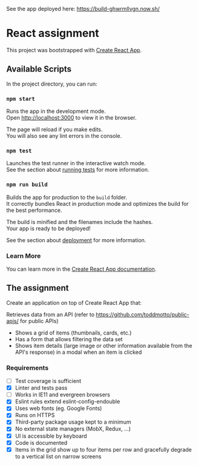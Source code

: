 See the app deployed here: https://build-ghwrmllvgn.now.sh/

# React assignment

This project was bootstrapped with [Create React App](https://github.com/facebook/create-react-app).

## Available Scripts

In the project directory, you can run:

### `npm start`

Runs the app in the development mode.<br>
Open [http://localhost:3000](http://localhost:3000) to view it in the browser.

The page will reload if you make edits.<br>
You will also see any lint errors in the console.

### `npm test`

Launches the test runner in the interactive watch mode.<br>
See the section about [running tests](https://facebook.github.io/create-react-app/docs/running-tests) for more information.

### `npm run build`

Builds the app for production to the `build` folder.<br>
It correctly bundles React in production mode and optimizes the build for the best performance.

The build is minified and the filenames include the hashes.<br>
Your app is ready to be deployed!

See the section about [deployment](https://facebook.github.io/create-react-app/docs/deployment) for more information.

### Learn More

You can learn more in the [Create React App documentation](https://facebook.github.io/create-react-app/docs/getting-started).

## The assignment

Create an application on top of Create React App that:

Retrieves data from an API (refer to https://github.com/toddmotto/public-apis/ for public APIs)

- Shows a grid of items (thumbnails, cards, etc.)
- Has a form that allows filtering the data set
- Shows item details (large image or other information available from the API's response) in a modal when an item is clicked

### Requirements

- [ ] Test coverage is sufficient
- [x] Linter and tests pass
- [ ] Works in IE11 and evergreen browsers
- [x] Eslint rules extend eslint-config-endouble
- [x] Uses web fonts (eg. Google Fonts)
- [x] Runs on HTTPS
- [x] Third-party package usage kept to a minimum
- [x] No external state managers (MobX, Redux, ...)
- [x] UI is accessible by keyboard
- [x] Code is documented
- [x] Items in the grid show up to four items per row and gracefully degrade to a vertical list on narrow screens
